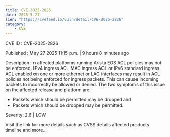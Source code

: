 ```yaml
---
title: CVE-2025-2826
date: 2025-5-27
lien: "https://cvefeed.io/vuln/detail/CVE-2025-2826"
category:
    - CVE
---
```


CVE ID : CVE-2025-2826

Published :  May 27
2025
11:15 p.m. | 9 hours
8 minutes ago

Description : n affected platforms running Arista EOS
ACL policies may not be enforced. IPv4 ingress ACL
MAC ingress ACL
or IPv6 standard ingress ACL enabled on one or more ethernet or LAG interfaces may result in ACL policies not being enforced for ingress packets. This can cause incoming packets to incorrectly be allowed or denied. The two symptoms of this issue on the affected release and platform are:

  *  Packets which should be permitted may be dropped and
*  Packets which should be dropped may be permitted.

Severity: 2.6 | LOW

Visit the link for more details
such as CVSS details
affected products
timeline
and more...
